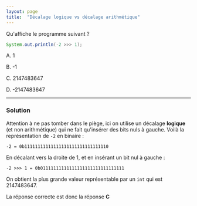 ```yaml
---
layout: page
title:  "Décalage logique vs décalage arithmétique"
---
```


Qu'affiche le programme suivant ?
```java
System.out.println(-2 >>> 1);
```

A. 1

B. -1

C. 2147483647

D. -2147483647

***

### Solution 

Attention à ne pas tomber dans le piège, ici on utilise un décalage **logique** (et non arithmétique) qui ne fait qu'insérer des bits nuls à gauche. Voilà la représentation de `-2` en binaire :
```
-2 = 0b11111111111111111111111111111110
```
En décalant vers la droite de 1, et en insérant un bit nul à gauche :
```
-2 >>> 1 = 0b01111111111111111111111111111111
```
On obtient la plus grande valeur représentable par un `int` qui est 2147483647.

La réponse correcte est donc la réponse **C**
